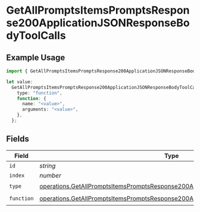 # GetAllPromptsItemsPromptsResponse200ApplicationJSONResponseBodyToolCalls

## Example Usage

```typescript
import { GetAllPromptsItemsPromptsResponse200ApplicationJSONResponseBodyToolCalls } from "@orq-ai/node/models/operations";

let value:
  GetAllPromptsItemsPromptsResponse200ApplicationJSONResponseBodyToolCalls = {
    type: "function",
    function: {
      name: "<value>",
      arguments: "<value>",
    },
  };
```

## Fields

| Field                                                                                                                                                                                    | Type                                                                                                                                                                                     | Required                                                                                                                                                                                 | Description                                                                                                                                                                              |
| ---------------------------------------------------------------------------------------------------------------------------------------------------------------------------------------- | ---------------------------------------------------------------------------------------------------------------------------------------------------------------------------------------- | ---------------------------------------------------------------------------------------------------------------------------------------------------------------------------------------- | ---------------------------------------------------------------------------------------------------------------------------------------------------------------------------------------- |
| `id`                                                                                                                                                                                     | *string*                                                                                                                                                                                 | :heavy_minus_sign:                                                                                                                                                                       | N/A                                                                                                                                                                                      |
| `index`                                                                                                                                                                                  | *number*                                                                                                                                                                                 | :heavy_minus_sign:                                                                                                                                                                       | N/A                                                                                                                                                                                      |
| `type`                                                                                                                                                                                   | [operations.GetAllPromptsItemsPromptsResponse200ApplicationJSONResponseBody3Type](../../models/operations/getallpromptsitemspromptsresponse200applicationjsonresponsebody3type.md)       | :heavy_check_mark:                                                                                                                                                                       | N/A                                                                                                                                                                                      |
| `function`                                                                                                                                                                               | [operations.GetAllPromptsItemsPromptsResponse200ApplicationJSONResponseBodyFunction](../../models/operations/getallpromptsitemspromptsresponse200applicationjsonresponsebodyfunction.md) | :heavy_check_mark:                                                                                                                                                                       | N/A                                                                                                                                                                                      |
